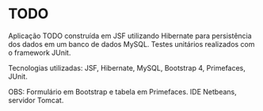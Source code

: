# TODO

Aplicação TODO construída em JSF utilizando Hibernate para persistência dos dados em um banco de dados MySQL.
Testes unitários realizados com o framework JUnit.

Tecnologias utilizadas: JSF, Hibernate, MySQL, Bootstrap 4, Primefaces, JUnit.

OBS: Formulário em Bootstrap e tabela em Primefaces. IDE Netbeans, servidor Tomcat.

